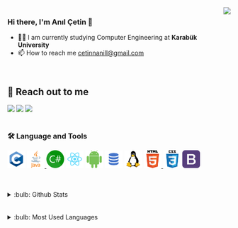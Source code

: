 <img src="https://media.giphy.com/media/Y1vohJMVMtjSQxmUot/giphy.gif" align="right" width="" height="240">

### Hi there, I'm Anıl Çetin 👋

- 👨‍🎓 I am currently studying Computer Engineering at <strong>Karabük University</strong> 
- 📫 How to reach me cetinnanill@gmail.com

<br/>

## 🔗 Reach out to me


[<img src="https://img.shields.io/badge/LinkedIn-0077B5?style=for-the-badge&logo=linkedin&logoColor=white" />][linkedin]
[<img src="https://img.shields.io/badge/Instagram-E4405F?style=for-the-badge&logo=instagram&logoColor=white" />][instagram]
[<img src="https://img.shields.io/badge/Twitter-1DA1F2?style=for-the-badge&logo=twitter&logoColor=white" />][twitter]
<br/>
<br/>
### 🛠️ Language and Tools

<img src="https://raw.githubusercontent.com/github/explore/f3e22f0dca2be955676bc70d6214b95b13354ee8/topics/c/c.png" width=40 height=40 alt="C" title="C" style="max-width: 100%;">  <a href="https://www.java.com/tr//" rel="nofollow"> <img src="https://raw.githubusercontent.com/github/explore/5b3600551e122a3277c2c5368af2ad5725ffa9a1/topics/java/java.png" width=40 height=40 alt="Java" title="Java" style="max-width: 100%;"> </a>
<img src="https://raw.githubusercontent.com/github/explore/80688e429a7d4ef2fca1e82350fe8e3517d3494d/topics/csharp/csharp.png" width=40 height=40 alt="C#" title="C#" style="max-width: 100%;"> <img src="https://raw.githubusercontent.com/github/explore/80688e429a7d4ef2fca1e82350fe8e3517d3494d/topics/react-native/react-native.png" width=40 height=40 title="React-Native" alt="React-Natve" style="max-width: 100%;"> 
<img src="https://raw.githubusercontent.com/github/explore/80688e429a7d4ef2fca1e82350fe8e3517d3494d/topics/android/android.png" width=40 height=40 title="Android" alt="Android" style="max-width: 100%;"> <img src="https://raw.githubusercontent.com/github/explore/80688e429a7d4ef2fca1e82350fe8e3517d3494d/topics/sql/sql.png" width=40 height=40 alt="SQL" title="SQL" style="max-width: 100%;"> 
<img src="https://raw.githubusercontent.com/github/explore/80688e429a7d4ef2fca1e82350fe8e3517d3494d/topics/linux/linux.png" width=40 height=40 alt="Linux" title="Linux" style="max-width: 100%;">
<a href="https://www.mysql.com/" rel="nofollow"> <img src="https://raw.githubusercontent.com/github/explore/80688e429a7d4ef2fca1e82350fe8e3517d3494d/topics/html/html.png" width=40 height=40 alt="html5" title="HTML" style="max-width: 100%;"> </a>
<img src="https://raw.githubusercontent.com/github/explore/80688e429a7d4ef2fca1e82350fe8e3517d3494d/topics/css/css.png" width=40 height=40 alt="CSS" title="CSS" style="max-width: 100%;">
<img src="https://raw.githubusercontent.com/github/explore/80688e429a7d4ef2fca1e82350fe8e3517d3494d/topics/bootstrap/bootstrap.png" width=40 height=40 title="Bootstrap" alt="Bootstrap" style="max-width: 100%;"> 

<br/>
<br/>

<details>
  <summary>:bulb: Github Stats </summary>  
<img src="https://github-readme-stats.vercel.app/api?username=anillcetin&theme=vue-dark&show_icons=true">
</details>

<br/>
<br/>

<details>
  <summary>:bulb: Most Used Languages </summary>  
<img src="https://github-readme-stats.vercel.app/api/top-langs/?username=anillcetin&theme=vue-dark&show_icons=true">
</details>



[linkedin]: https://www.linkedin.com/in/an%C4%B1l-%C3%A7etin-7501911a4/
[instagram]:https://www.instagram.com/anillcetiin/
[twitter]:https://twitter.com/anillcetin1

<!--
**anillcetin/anillcetin** is a ✨ _special_ ✨ repository because its `README.md` (this file) appears on your GitHub profile.

Here are some ideas to get you started:

- 🔭 I’m currently working on ...
- 🌱 I’m currently learning ...
- 👯 I’m looking to collaborate on ...
- 🤔 I’m looking for help with ...
- 💬 Ask me about ...
- 📫 How to reach me: ...
- 😄 Pronouns: ...
- ⚡ Fun fact: ...
-->
